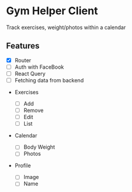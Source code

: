 # Gym Helper Client

Track exercises, weight/photos within a calendar

## Features

- [x] Router
- [ ] Auth with FaceBook
- [ ] React Query
- [ ] Fetching data from backend

- Exercises

  - [ ] Add
  - [ ] Remove
  - [ ] Edit
  - [ ] List

- Calendar

  - [ ] Body Weight
  - [ ] Photos

- Profile
  - [ ] Image
  - [ ] Name
